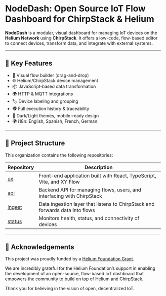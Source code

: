 # NodeDash: Open Source IoT Flow Dashboard for ChirpStack & Helium

**NodeDash** is a modular, visual dashboard for managing IoT devices on the **Helium Network** using **ChirpStack**. It offers a low-code, flow-based editor to connect devices, transform data, and integrate with external systems.

---

## 🚀 Key Features

- 🔄 Visual flow builder (drag-and-drop)
- 🌐 Helium/ChirpStack device management
- 📦 JavaScript-based data transformation
- 🌍 HTTP & MQTT integrations
- 🏷️ Device labeling and grouping
- 🕵️ Full execution history & traceability
- 🌙 Dark/Light themes, mobile-ready design
- 🌍 i18n: English, Spanish, French, German

---

## 📁 Project Structure

This organization contains the following repositories:

| Repository | Description |
|------------|-------------|
| [ux](https://github.com/NodeDash/ux) | Front-end application built with React, TypeScript, Vite, and XY Flow |
| [api](https://github.com/NodeDash/api) | Backend API for managing flows, users, and interfacing with ChirpStack |
| [ingest](https://github.com/NodeDash/ingest) | Data ingestion layer that listens to ChirpStack and forwards data into flows |
| [status](https://github.com/NodeDash/status) | Monitors health, status, and connectivity of devices |

---

## 🙏 Acknowledgements
This project was proudly funded by a [Helium Foundation Grant](https://www.helium.foundation/grants).

We are incredibly grateful for the Helium Foundation’s support in enabling the development of an open-source, flow-based IoT dashboard that empowers the community to build on top of Helium and ChirpStack.

Thank you for believing in the vision of open, decentralized IoT.

